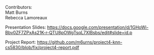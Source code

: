 Contributors:\
Matt Burns\
Rebecca Lamoreaux

Presentation Slides: https://docs.google.com/presentation/d/1GHoWi-Bbv0ZF7ZPxAs21K-r-QTU8pOWgTsqL7XIBsbs/edit#slide=id.p

Project Report: https://github.com/m6urns/project4-knn-cs5830/blob/fix/project4-report.pdf
